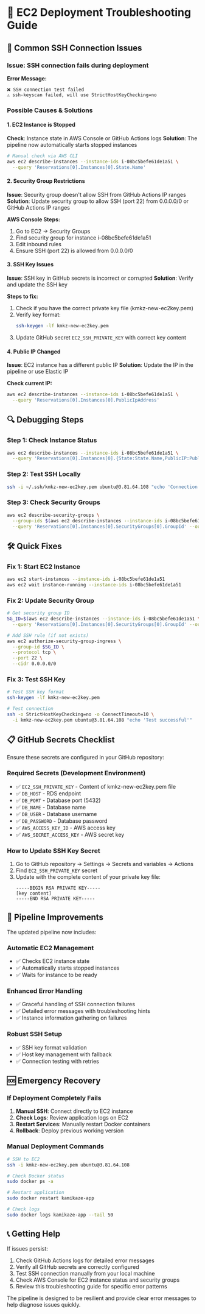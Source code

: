 # 🔧 EC2 Deployment Troubleshooting Guide

## 🚨 **Common SSH Connection Issues**

### **Issue: SSH connection fails during deployment**

**Error Message:**
```
❌ SSH connection test failed
⚠️ ssh-keyscan failed, will use StrictHostKeyChecking=no
```

### **Possible Causes & Solutions**

#### **1. EC2 Instance is Stopped**
**Check**: Instance state in AWS Console or GitHub Actions logs
**Solution**: The pipeline now automatically starts stopped instances

```bash
# Manual check via AWS CLI
aws ec2 describe-instances --instance-ids i-08bc5befe61de1a51 \
  --query 'Reservations[0].Instances[0].State.Name'
```

#### **2. Security Group Restrictions**
**Issue**: Security group doesn't allow SSH from GitHub Actions IP ranges
**Solution**: Update security group to allow SSH (port 22) from 0.0.0.0/0 or GitHub Actions IP ranges

**AWS Console Steps:**
1. Go to EC2 → Security Groups
2. Find security group for instance i-08bc5befe61de1a51
3. Edit inbound rules
4. Ensure SSH (port 22) is allowed from 0.0.0.0/0

#### **3. SSH Key Issues**
**Issue**: SSH key in GitHub secrets is incorrect or corrupted
**Solution**: Verify and update the SSH key

**Steps to fix:**
1. Check if you have the correct private key file (kmkz-new-ec2key.pem)
2. Verify key format:
   ```bash
   ssh-keygen -lf kmkz-new-ec2key.pem
   ```
3. Update GitHub secret `EC2_SSH_PRIVATE_KEY` with correct key content

#### **4. Public IP Changed**
**Issue**: EC2 instance has a different public IP
**Solution**: Update the IP in the pipeline or use Elastic IP

**Check current IP:**
```bash
aws ec2 describe-instances --instance-ids i-08bc5befe61de1a51 \
  --query 'Reservations[0].Instances[0].PublicIpAddress'
```

## 🔍 **Debugging Steps**

### **Step 1: Check Instance Status**
```bash
aws ec2 describe-instances --instance-ids i-08bc5befe61de1a51 \
  --query 'Reservations[0].Instances[0].{State:State.Name,PublicIP:PublicIpAddress,SecurityGroups:SecurityGroups[*].GroupId}'
```

### **Step 2: Test SSH Locally**
```bash
ssh -i ~/.ssh/kmkz-new-ec2key.pem ubuntu@3.81.64.108 "echo 'Connection test'"
```

### **Step 3: Check Security Groups**
```bash
aws ec2 describe-security-groups \
  --group-ids $(aws ec2 describe-instances --instance-ids i-08bc5befe61de1a51 \
  --query 'Reservations[0].Instances[0].SecurityGroups[0].GroupId' --output text)
```

## 🛠️ **Quick Fixes**

### **Fix 1: Start EC2 Instance**
```bash
aws ec2 start-instances --instance-ids i-08bc5befe61de1a51
aws ec2 wait instance-running --instance-ids i-08bc5befe61de1a51
```

### **Fix 2: Update Security Group**
```bash
# Get security group ID
SG_ID=$(aws ec2 describe-instances --instance-ids i-08bc5befe61de1a51 \
  --query 'Reservations[0].Instances[0].SecurityGroups[0].GroupId' --output text)

# Add SSH rule (if not exists)
aws ec2 authorize-security-group-ingress \
  --group-id $SG_ID \
  --protocol tcp \
  --port 22 \
  --cidr 0.0.0.0/0
```

### **Fix 3: Test SSH Key**
```bash
# Test SSH key format
ssh-keygen -lf kmkz-new-ec2key.pem

# Test connection
ssh -o StrictHostKeyChecking=no -o ConnectTimeout=10 \
  -i kmkz-new-ec2key.pem ubuntu@3.81.64.108 "echo 'Test successful'"
```

## 📋 **GitHub Secrets Checklist**

Ensure these secrets are configured in your GitHub repository:

### **Required Secrets (Development Environment)**
- ✅ `EC2_SSH_PRIVATE_KEY` - Content of kmkz-new-ec2key.pem file
- ✅ `DB_HOST` - RDS endpoint
- ✅ `DB_PORT` - Database port (5432)
- ✅ `DB_NAME` - Database name
- ✅ `DB_USER` - Database username
- ✅ `DB_PASSWORD` - Database password
- ✅ `AWS_ACCESS_KEY_ID` - AWS access key
- ✅ `AWS_SECRET_ACCESS_KEY` - AWS secret key

### **How to Update SSH Key Secret**
1. Go to GitHub repository → Settings → Secrets and variables → Actions
2. Find `EC2_SSH_PRIVATE_KEY` secret
3. Update with the complete content of your private key file:
   ```
   -----BEGIN RSA PRIVATE KEY-----
   [key content]
   -----END RSA PRIVATE KEY-----
   ```

## 🔄 **Pipeline Improvements**

The updated pipeline now includes:

### **Automatic EC2 Management**
- ✅ Checks EC2 instance state
- ✅ Automatically starts stopped instances
- ✅ Waits for instance to be ready

### **Enhanced Error Handling**
- ✅ Graceful handling of SSH connection failures
- ✅ Detailed error messages with troubleshooting hints
- ✅ Instance information gathering on failures

### **Robust SSH Setup**
- ✅ SSH key format validation
- ✅ Host key management with fallback
- ✅ Connection testing with retries

## 🆘 **Emergency Recovery**

### **If Deployment Completely Fails**
1. **Manual SSH**: Connect directly to EC2 instance
2. **Check Logs**: Review application logs on EC2
3. **Restart Services**: Manually restart Docker containers
4. **Rollback**: Deploy previous working version

### **Manual Deployment Commands**
```bash
# SSH to EC2
ssh -i kmkz-new-ec2key.pem ubuntu@3.81.64.108

# Check Docker status
sudo docker ps -a

# Restart application
sudo docker restart kamikaze-app

# Check logs
sudo docker logs kamikaze-app --tail 50
```

## 📞 **Getting Help**

If issues persist:
1. Check GitHub Actions logs for detailed error messages
2. Verify all GitHub secrets are correctly configured
3. Test SSH connection manually from your local machine
4. Check AWS Console for EC2 instance status and security groups
5. Review this troubleshooting guide for specific error patterns

The pipeline is designed to be resilient and provide clear error messages to help diagnose issues quickly.
